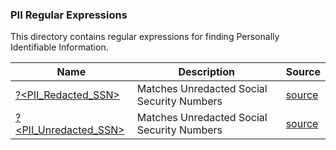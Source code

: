 ### PII Regular Expressions

This directory contains regular expressions for finding Personally Identifiable Information.



|Name                                             |Description                               |Source                                   |
|-------------------------------------------------|------------------------------------------|-----------------------------------------|
|[?<PII_Redacted_SSN>](Redacted_SSN.regex.txt)    |Matches Unredacted Social Security Numbers|[source](Redacted_SSN.regex.source.ps1)  |
|[?<PII_Unredacted_SSN>](Unredacted_SSN.regex.txt)|Matches Unredacted Social Security Numbers|[source](Unredacted_SSN.regex.source.ps1)|


